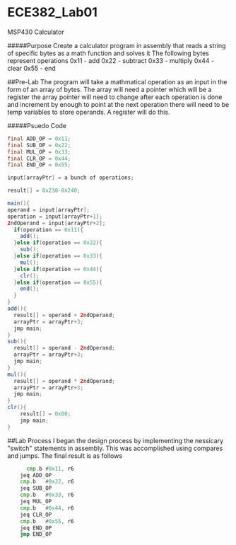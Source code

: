 ECE382_Lab01
============

MSP430 Calculator

#####Purpose
Create a calculator program in assembly that reads a string of specific bytes as a math function and solves it
The following bytes represent operations
0x11 - add
0x22 - subtract
0x33 - multiply
0x44 - clear
0x55 - end

##Pre-Lab
The program will take a mathmatical operation as an input in the form of an array of bytes.
The array will need a pointer which will be a register
the array pointer will need to change after each operation is done and increment by enough to point at the next operation
there will need to be temp variables to store operands. A register will do this.

#####Psuedo Code
```java
final ADD_OP = 0x11;
final SUB_OP = 0x22;
final MUL_OP = 0x33;
final CLR_OP = 0x44;
final END_OP = 0x55;

input[arrayPtr] = a bunch of operations;

result[] = 0x230-0x240;

main(){
operand = input[arrayPtr];
operation = input[arrayPtr+1];
2ndOperand = input[arrayPtr+2];
  if(operation == 0x11){
    add();
  }else if(operation == 0x22){
    sub();
  }else if(operation == 0x33){
    mul();
  }else if(operation == 0x44){
    clr();
  }else if(operation == 0x55){
    end();
  }
}
add(){
  result[] = operand + 2ndOperand;
  arrayPtr = arrayPtr+3;
  jmp main;
}
sub(){
  result[] = operand - 2ndOperand;
  arrayPtr = arrayPtr+3;
  jmp main;
}
mul(){
  result[] = operand * 2ndOperand;
  arrayPtr = arrayPtr+3;
  jmp main;
}
clr(){
    result[] = 0x00;
    jmp main;
}
```
##Lab Process
I began the design process by implementing the nessicary "switch" statements in assembly. This was accomplished using compares and jumps. The final result is as follows
```asm
      cmp.b	#0x11, r6
	jeq	ADD_OP
	cmp.b	#0x22, r6
	jeq	SUB_OP
	cmp.b	#0x33, r6
	jeq	MUL_OP
	cmp.b	#0x44, r6
	jeq	CLR_OP
	cmp.b	#0x55, r6
	jeq	END_OP
	jmp	END_OP
```
